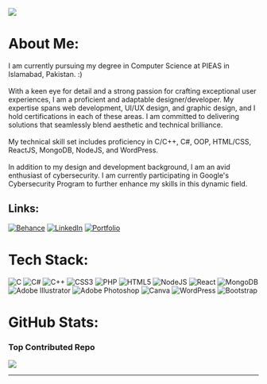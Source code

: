 [![](https://visitcount.itsvg.in/api?id=abubakar132&icon=0&color=0)](https://visitcount.itsvg.in)
#  About Me:
I am currently pursuing my degree in Computer Science at PIEAS in Islamabad, Pakistan. :)<br><br>With a keen eye for detail and a strong passion for crafting exceptional user experiences, I am a proficient and adaptable designer/developer. My expertise spans web development, UI/UX design, and graphic design, and I hold certifications in each of these areas. I am committed to delivering solutions that seamlessly blend aesthetic and technical brilliance.<br><br>My technical skill set includes proficiency in C/C++, C#, OOP, HTML/CSS, ReactJS, MongoDB, NodeJS, and WordPress.<br><br>In addition to my design and development background, I am an avid enthusiast of cybersecurity. I am currently participating in Google's Cybersecurity Program to further enhance my skills in this dynamic field.


##  Links:
[![Behance](https://img.shields.io/badge/Behance-1769ff?logo=behance&logoColor=white)](https://behance.net/abubakar13) [![LinkedIn](https://img.shields.io/badge/LinkedIn-%230077B5.svg?logo=linkedin&logoColor=white)](https://linkedin.com/in/abubakar132) [![Portfolio](https://img.shields.io/badge/Portfolio-%230077B5.svg?logo=portfolio&logoColor=white)](http://abubakar.works)


# Tech Stack:
![C](https://img.shields.io/badge/c-%2300599C.svg?style=for-the-badge&logo=c&logoColor=white) ![C#](https://img.shields.io/badge/c%23-%23239120.svg?style=for-the-badge&logo=csharp&logoColor=white) ![C++](https://img.shields.io/badge/c++-%2300599C.svg?style=for-the-badge&logo=c%2B%2B&logoColor=white) ![CSS3](https://img.shields.io/badge/css3-%231572B6.svg?style=for-the-badge&logo=css3&logoColor=white) ![PHP](https://img.shields.io/badge/php-%23777BB4.svg?style=for-the-badge&logo=php&logoColor=white) ![HTML5](https://img.shields.io/badge/html5-%23E34F26.svg?style=for-the-badge&logo=html5&logoColor=white) ![NodeJS](https://img.shields.io/badge/node.js-6DA55F?style=for-the-badge&logo=node.js&logoColor=white) ![React](https://img.shields.io/badge/react-%2320232a.svg?style=for-the-badge&logo=react&logoColor=%2361DAFB) ![MongoDB](https://img.shields.io/badge/MongoDB-%234ea94b.svg?style=for-the-badge&logo=mongodb&logoColor=white) ![Adobe Illustrator](https://img.shields.io/badge/adobe%20illustrator-%23FF9A00.svg?style=for-the-badge&logo=adobe%20illustrator&logoColor=white) ![Adobe Photoshop](https://img.shields.io/badge/adobe%20photoshop-%2331A8FF.svg?style=for-the-badge&logo=adobe%20photoshop&logoColor=white) ![Canva](https://img.shields.io/badge/Canva-%2300C4CC.svg?style=for-the-badge&logo=Canva&logoColor=white) ![WordPress](https://img.shields.io/badge/WordPress-%23117AC9.svg?style=for-the-badge&logo=WordPress&logoColor=white) ![Bootstrap](https://img.shields.io/badge/bootstrap-%238511FA.svg?style=for-the-badge&logo=bootstrap&logoColor=white)
# GitHub Stats:
### Top Contributed Repo
![](https://github-contributor-stats.vercel.app/api?username=abubakar132&limit=5&theme=dark&combine_all_yearly_contributions=true)

---


